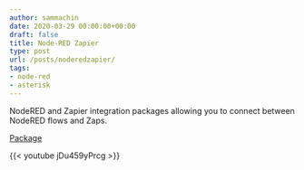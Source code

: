 ```yaml
---
author: sammachin
date: 2020-03-29 00:00:00+00:00
draft: false
title: Node-RED Zapier
type: post
url: /posts/noderedzapier/
tags:
- node-red
- asterisk
---
```


NodeRED and Zapier integration packages allowing you to connect between NodeRED flows and Zaps.

[Package](https://flows.nodered.org/node/node-red-contrib-zapier)

{{< youtube jDu459yPrcg >}}

